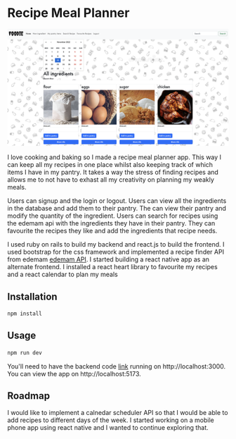 # Recipe Meal Planner

![screenshot](Screenshot.png)

I love cooking and baking so I made a recipe meal planner app. This way I can keep all my recipes in one place whilst also keeping track of which items I have in my pantry. It takes a way the stress of finding recipes and allows me to not have to exhast all my creativity on planning my weakly meals.

Users can signup and the login or logout. Users can view all the ingredients in the database and add them to their pantry. The can view their pantry and modify the quantity of the ingredient. Users can search for recipes using the edemam api with the ingredients they have in their pantry. They can favourite the recipes they like and add the ingredients that recipe needs.

I used ruby on rails to build my backend and react.js to build the frontend. I used bootstrap for the css framework and implemented a recipe finder API from edemam [edemam API](https://www.edamam.com).
I started building a react native app as an alternate frontend.
I installed a react heart library to favourite my recipes and a react calendar to plan my meals

## Installation

```bash
npm install
```

## Usage

```bash
npm run dev
```

You'll need to have the backend code [link](https://github.com/rivkicobersy/capstone-api) running on http://localhost:3000.
You can view the app on http://localhost:5173.

## Roadmap

I would like to implement a calnedar scheduler API so that I would be able to add recipes to different days of the week.
I started working on a mobile phone app using react native and I wanted to continue exploring that.
